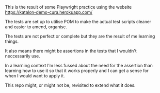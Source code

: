 This is the result of some Playwright practice using the 
website https://katalon-demo-cura.herokuapp.com/

The tests are set up to utilise POM to make the actual test scripts cleaner and easier to amend, organise.

The tests are not perfect or complete but they are the result of me learning things.

It also means there might be assertions in the tests that I wouldn't neccessarily use. 

In a learning context I'm less fussed about the need for the assertion than learning how to use it so that it works properly and I can get a sense for when I would want to apply it.

This repo might, or might not be, revisited to extend what it does.
